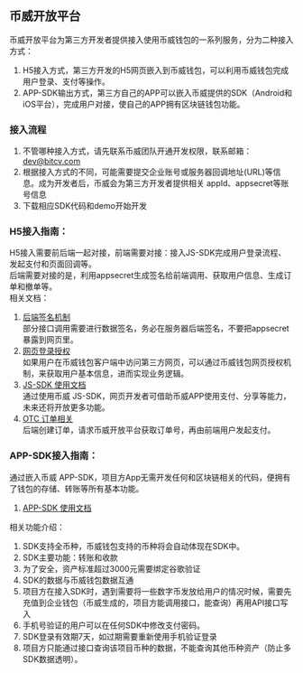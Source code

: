 ## 币威开放平台

币威开放平台为第三方开发者提供接入使用币威钱包的一系列服务，分为二种接入方式：
1. H5接入方式，第三方开发的H5网页嵌入到币威钱包，可以利用币威钱包完成用户登录、支付等操作。
2. APP-SDK输出方式，第三方自己的APP可以嵌入币威提供的SDK（Android和iOS平台），完成用户对接，使自己的APP拥有区块链钱包功能。

### 接入流程
1. 不管哪种接入方式，请先联系币威团队开通开发权限，联系邮箱：dev@bitcv.com
2. 根据接入方式的不同，可能需要提交企业账号或服务器回调地址(URL)等信息。成为开发者后，币威会为第三方开发者提供相关 appId、appsecret等账号信息
3. 下载相应SDK代码和demo开始开发

### H5接入指南：
H5接入需要前后端一起对接，前端需要对接：接入JS-SDK完成用户登录流程、发起支付和页面回调等。  
后端需要对接的是，利用appsecret生成签名给前端调用、获取用户信息、生成订单和撤单等。  
相关文档：
1. [后端签名机制](.doc/sign.md)  
部分接口调用需要进行数据签名，务必在服务器后端签名，不要把appsecret暴露到网页里。
2. [网页登录授权](./doc/auth.md)  
如果用户在币威钱包客户端中访问第三方网页，可以通过币威钱包网页授权机制，来获取用户基本信息，进而实现业务逻辑。
3. [JS-SDK 使用文档](./doc/JS-SDK.md)  
通过使用币威 JS-SDK，网页开发者可借助币威APP使用支付、分享等能力，未来还将开放更多功能。
4. [OTC 订单相关](./doc/otcOrder.md)  
后端创建订单，请求币威开放平台获取订单号，再由前端用户发起支付。


### APP-SDK接入指南：
通过嵌入币威 APP-SDK，项目方App无需开发任何和区块链相关的代码，便拥有了钱包的存储、转账等所有基本功能。
1. [APP-SDK 使用文档](./doc/APP-SDK.md)

相关功能介绍：
1. SDK支持全币种，币威钱包支持的币种将会自动体现在SDK中。
2. SDK主要功能：转账和收款
3. 为了安全，资产标准超过3000元需要绑定谷歌验证
4. SDK的数据与币威钱包数据互通
5. 项目方在接入SDK时，遇到需要将一些数字币发放给用户的情况时候，需要先充值到企业钱包（币威生成的，项目方能调用接口，能查询）再用API接口写入
6. 手机号验证的用户可以在任何SDK中修改支付密码。
7. SDK登录有效期7天，如过期需要重新使用手机验证登录
8. 项目方只能通过接口查询该项目币种的数据，不能查询其他币种资产（防止多SDK数据透明）。

